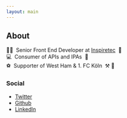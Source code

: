 ```yaml
---
layout: main
---
```


## About

<span aria-hidden="true">👨‍💻&nbsp;</span>
Senior Front End Developer at <a href="https://www.inspiretec.com" rel="noreferrer noopener">Inspiretec</a>
<span aria-hidden="true">&nbsp;🏴󠁧󠁢󠁷󠁬󠁳󠁿</span>
<br />
<span aria-hidden="true">💻&nbsp;</span>
Consumer of APIs and IPAs
<span aria-hidden="true">&nbsp;🍺</span>
<br />
<span aria-hidden="true">⚽️&nbsp;</span>
Supporter of West Ham &amp; 1. FC Köln
<span aria-hidden="true">&nbsp;⚒️&nbsp;🐐</span>

### Social
- <a href="https://twitter.com/thebencourt" rel="noreferrer noopener">Twitter</a>
- <a href="https://github.com/thebencourt" rel="noreferrer noopener">Github</a>
- <a href="https://www.linkedin.com/in/ben-court-96163a103/" rel="noreferrer noopener">LinkedIn</a>